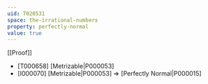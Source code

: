 ```yaml
---
uid: T020531
space: the-irrational-numbers
property: perfectly-normal
value: true
---
```

[[Proof]]

* [T000658] [Metrizable|P000053]
* [I000070] [Metrizable|P000053] => [Perfectly Normal|P000015]

